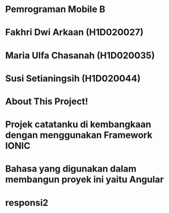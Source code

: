 # Pemrograman Mobile B
# Fakhri Dwi Arkaan   (H1D020027)
# Maria Ulfa Chasanah (H1D020035)
# Susi Setianingsih   (H1D020044)


# About This Project!
# Projek catatanku di kembangkaan dengan menggunakan Framework IONIC
# Bahasa yang digunakan dalam membangun proyek ini yaitu Angular
# responsi2
